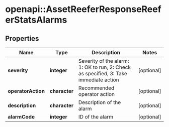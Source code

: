# openapi::AssetReeferResponseReeferStatsAlarms

## Properties
Name | Type | Description | Notes
------------ | ------------- | ------------- | -------------
**severity** | **integer** | Severity of the alarm: 1: OK to run, 2: Check as specified, 3: Take immediate action | [optional] 
**operatorAction** | **character** | Recommended operator action | [optional] 
**description** | **character** | Description of the alarm | [optional] 
**alarmCode** | **integer** | ID of the alarm | [optional] 


